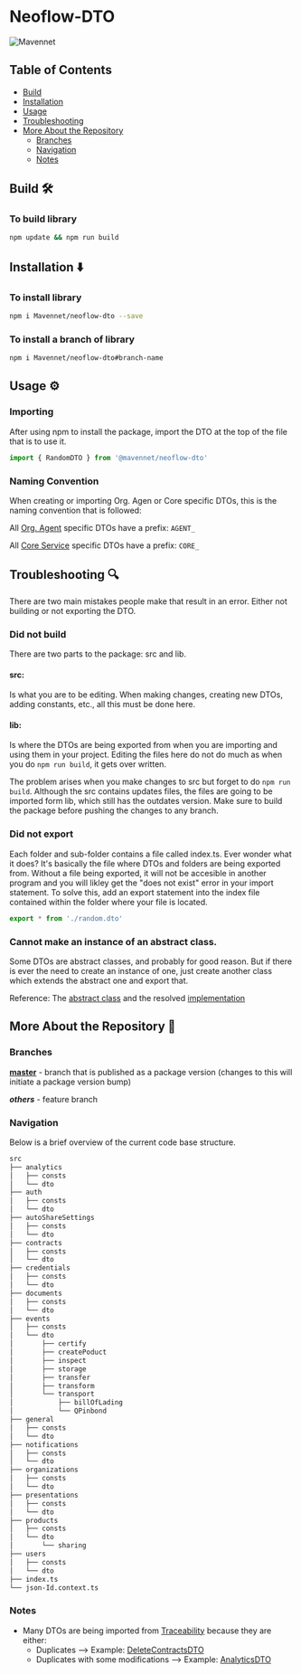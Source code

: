 # Neoflow-DTO

![Mavennet](https://mavennet-website.s3.amazonaws.com/assets/logo-dark.png)

## Table of Contents

- [Build](#build-%EF%B8%8F)
- [Installation](#installation-%EF%B8%8F)
- [Usage](#usage-%EF%B8%8F)
- [Troubleshooting](#troubleshooting-)
- [More About the Repository](#more-about-the-repository-)
    - [Branches](#branches)
    - [Navigation](#navigation)
    - [Notes](#notes)

## Build 🛠️

### To build library 

```bash
npm update && npm run build
```

## Installation ⬇️

### To install library

```bash
npm i Mavennet/neoflow-dto --save
```

### To install a branch of library

```bash
npm i Mavennet/neoflow-dto#branch-name
```

## Usage ⚙️

### Importing

After using npm to install the package, import the DTO at the top of the file that is to use it. 

```ts
import { RandomDTO } from '@mavennet/neoflow-dto'
```

### Naming Convention 

When creating or importing Org. Agen or Core specific DTOs, this is the naming convention that is followed:

All [Org. Agent](https://github.com/Mavennet/neoflow-org-agent-be) specific DTOs have a prefix: `AGENT_`

All [Core Service](https://github.com/Mavennet/neoflow-core-be) specific DTOs have a prefix: `CORE_`

## Troubleshooting 🔍

There are two main mistakes people make that result in an error. Either not building or not exporting the DTO. 

### Did not build

There are two parts to the package: src and lib. 

#### src:
Is what you are to be editing. When making changes, creating new DTOs, adding constants, etc., all this must be done here. 

#### lib:
Is where the DTOs are being exported from when you are importing and using them in your project. Editing the files here do not do much as when you do `npm run build`, it gets over written. 

The problem arises when you make changes to src but forget to do `npm run build`. Although the src contains updates files, the files are going to be imported form lib, which still has the outdates version. Make sure to build the package before pushing the changes to any branch. 

### Did not export

Each folder and sub-folder contains a file called index.ts. Ever wonder what it does? It's basically the file where DTOs and folders are being exported from. Without a file being exported, it will not be accesible in another program and you will likley get the "does not exist" error in your import statement. To solve this, add an export statement into the index file contained within the folder where your file is located. 

```ts
export * from './random.dto'
```

### Cannot make an instance of an abstract class. 

Some DTOs are abstract classes, and probably for good reason. But if there is ever the need to create an instance of one, just create another class which extends the abstract one and export that. 

Reference:
The [abstract class](https://github.com/Mavennet/traceability-dto/blob/master/src/documents/dto/saveS3DocumentsFolderPath.dto.ts) and the resolved [implementation](https://github.com/Mavennet/neoflow-dto/blob/master/src/documents/dto/saveS3DocumentsFolderPath.dto.ts)

## More About the Repository 🤔

### Branches

[**master**](https://github.com/Mavennet/neoflow-dto) - branch that is published as a package version (changes to this will initiate a package version bump)

**_others_** - feature branch

### Navigation

Below is a brief overview of the current code base structure.

```bash
src
├── analytics
│   ├── consts
│   └── dto
├── auth
│   ├── consts
│   └── dto
├── autoShareSettings
│   ├── consts
│   └── dto
├── contracts
│   ├── consts
│   └── dto
├── credentials
│   ├── consts
│   └── dto
├── documents
│   ├── consts
│   └── dto
├── events
│   ├── consts
│   └── dto
│       ├── certify
│       ├── createPoduct
│       ├── inspect
│       ├── storage
│       ├── transfer
│       ├── transform
│       └── transport
│           ├── billOfLading
│           └── QPinbond  
├── general
│   ├── consts
│   └── dto
├── notifications
│   ├── consts
│   └── dto
├── organizations
│   ├── consts
│   └── dto
├── presentations
│   ├── consts
│   └── dto
├── products
│   ├── consts
│   └── dto
│       └── sharing
├── users
│   ├── consts
│   └── dto
├── index.ts
└── json-Id.context.ts
```

### Notes

- Many DTOs are being imported from [Traceability](https://github.com/Mavennet/traceability-dto) because they are either:
    - Duplicates --> Example: [DeleteContractsDTO](https://github.com/Mavennet/neoflow-dto/blob/master/src/contracts/dto/deleteContracts.dto.ts)
    - Duplicates with some modifications --> Example: [AnalyticsDTO](https://github.com/Mavennet/neoflow-dto/blob/master/src/analytics/dto/analytics.dto.ts)
